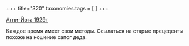 +++
title="320"
taxonomies.tags = [
]
+++


[Агни-Йога 1929г](/agni/1929)




Каждое время имеет свои методы. Ссылаться на старые прецеденты похоже на ношение сапог деда.